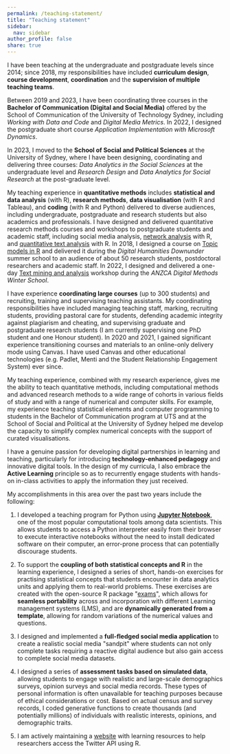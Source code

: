 ```yaml
---
permalink: /teaching-statement/
title: "Teaching statement"
sidebar:
  nav: sidebar
author_profile: false
share: true
---
```



I have been teaching at the undergraduate and postgraduate levels since
2014; since 2018, my responsibilities have included **curriculum
design**, **course development**, **coordination** and the **supervision
of multiple teaching teams**.

Between 2019 and 2023, I have been coordinating three courses in the
**Bachelor of Communication (Digital and Social Media)** offered by the
School of Communication of the University of Technology Sydney,
including *Working with Data and Code* and *Digital Media Metrics*. In
2022, I designed the postgraduate short course *Application
Implementation with Microsoft Dynamics*.

In 2023, I moved to the **School of Social and Political Sciences** at
the University of Sydney, where I have been designing, coordinating and
delivering three courses: *Data Analytics in the Social Sciences* at the
undergraduate level and *Research Design* and *Data Analytics for Social
Research* at the post-graduate level.

My teaching experience in **quantitative methods** includes
**statistical and data analysis** (with R), **research methods**, **data
visualisation** (with R and Tableau), and **coding** (with R and Python)
delivered to diverse audiences, including undergraduate, postgraduate
and research students but also academics and professionals. I have
designed and delivered quantitative research methods courses and
workshops to postgraduate students and academic staff, including social
media analysis, [network
analysis](https://digital-methods-sydney.github.io/ws-201806/) with R,
and [quantitative text
analysis](https://digital-methods-sydney.github.io/ws-201812/) with R.
In 2018, I designed a course on [Topic models in
R](https://digital-methods-sydney.github.io/ws-201812/) and delivered it
during the *Digital Humanities Downunder* summer school to an audience
of about 50 research students, postdoctoral researchers and academic
staff. In 2022, I designed and delivered a one-day [Text mining and
analysis](https://fraba.github.io/2022-ANZCA-workshop-The-art-of-text-analysis/)
workshop during the *ANZCA Digital Methods Winter School*.

I have experience **coordinating large courses** (up to 300 students)
and recruiting, training and supervising teaching assistants. My
coordinating responsibilities have included managing teaching staff,
marking, recruiting students, providing pastoral care for students,
defending academic integrity against plagiarism and cheating, and
supervising graduate and postgraduate research students (I am currently
supervising one PhD student and one Honour student). In 2020 and 2021, I
gained significant experience transitioning courses and materials to an
online-only delivery mode using Canvas. I have used Canvas and other
educational technologies (e.g. Padlet, Menti and the Student
Relationship Engagement System) ever since.

My teaching experience, combined with my research experience, gives me
the ability to teach quantitative methods, including computational
methods and advanced research methods to a wide range of cohorts in
various fields of study and with a range of numerical and computer
skills. For example, my experience teaching statistical elements and
computer programming to students in the Bachelor of Communication
program at UTS and at the School of Social and Political at the
University of Sydney helped me develop the capacity to simplify complex
numerical concepts with the support of curated visualisations.

I have a genuine passion for developing digital partnerships in learning
and teaching, particularly for introducing **technology-enhanced
pedagogy** and innovative digital tools. In the design of my curricula,
I also embrace the **Active Learning** principle so as to recurrently
engage students with hands-on in-class activities to apply the
information they just received.

My accomplishments in this area over the past two years include the
following:

1.  I developed a teaching program for Python using [**Jupyter
    Notebook**](https://www.nature.com/articles/d41586-018-07196-1), one
    of the most popular computational tools among data scientists. This
    allows students to access a Python interpreter easily from their
    browser to execute interactive notebooks without the need to install
    dedicated software on their computer, an error-prone process that
    can potentially discourage students.

2.  To support the **coupling of both statistical concepts and R** in
    the learning experience, I designed a series of short, hands-on
    exercises for practising statistical concepts that students
    encounter in data analytics units and applying them to real-world
    problems. These exercises are created with the open-source R package
    "[exams]((https://www.r-exams.org/))", which allows for **seamless
    portability** across and incorporation with different Learning
    management systems (LMS), and are **dynamically generated from a
    template**, allowing for random variations of the numerical values
    and questions.

3.  I designed and implemented a **full-fledged social media
    application** to create a realistic social media "sandpit" where
    students can not only complete tasks requiring a reactive digital
    audience but also gain access to complete social media datasets.

4.  I designed a series of **assessment tasks based on simulated data**,
    allowing students to engage with realistic and large-scale
    demographics surveys, opinion surveys and social media records.
    These types of personal information is often unavailable for
    teaching purposes because of ethical considerations or cost. Based
    on actual census and survey records, I coded generative functions to
    create thousands (and potentially millions) of individuals with
    realistic interests, opinions, and demographic traits.

5.  I am actively maintaining a
    [website](https://fraba.github.io/r-academic-twitter/) with learning
    resources to help researchers access the Twitter API using R.
